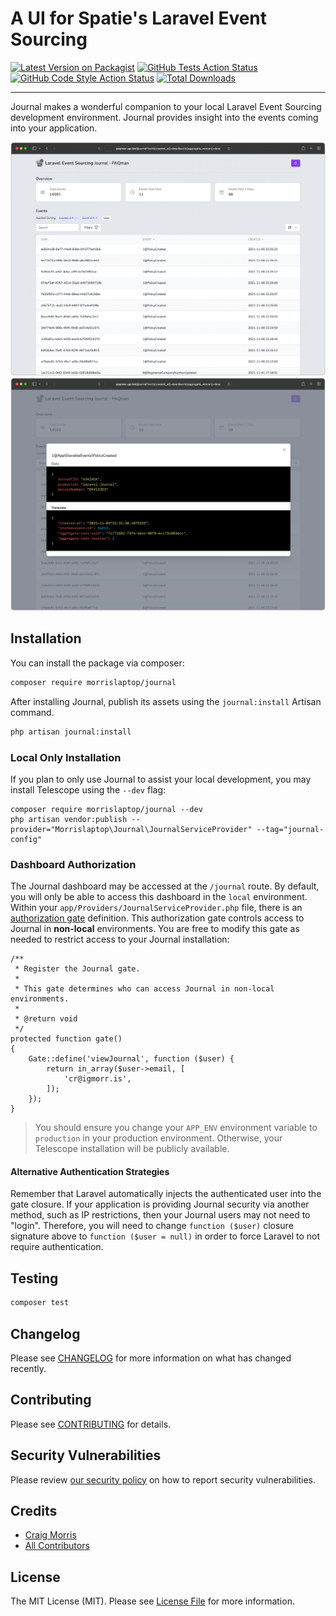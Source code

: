 # A UI for Spatie's Laravel Event Sourcing

[![Latest Version on Packagist](https://img.shields.io/packagist/v/morrislaptop/journal.svg?style=flat-square)](https://packagist.org/packages/morrislaptop/journal)
[![GitHub Tests Action Status](https://img.shields.io/github/workflow/status/morrislaptop/journal/run-tests?label=tests)](https://github.com/morrislaptop/journal/actions?query=workflow%3Arun-tests+branch%3Amain)
[![GitHub Code Style Action Status](https://img.shields.io/github/workflow/status/morrislaptop/journal/Check%20&%20fix%20styling?label=code%20style)](https://github.com/morrislaptop/journal/actions?query=workflow%3A"Check+%26+fix+styling"+branch%3Amain)
[![Total Downloads](https://img.shields.io/packagist/dt/morrislaptop/journal.svg?style=flat-square)](https://packagist.org/packages/morrislaptop/journal)

---
Journal makes a wonderful companion to your local Laravel Event Sourcing development environment. Journal provides insight into the events coming into your application.

![index view](index.png)
![detail view](detail.png)

## Installation

You can install the package via composer:

```bash
composer require morrislaptop/journal
```

After installing Journal, publish its assets using the `journal:install` Artisan command.

```bash
php artisan journal:install
```

### Local Only Installation

If you plan to only use Journal to assist your local development, you may install Telescope using the `--dev` flag:

    composer require morrislaptop/journal --dev
    php artisan vendor:publish --provider="Morrislaptop\Journal\JournalServiceProvider" --tag="journal-config"

### Dashboard Authorization

The Journal dashboard may be accessed at the `/journal` route. By default, you will only be able to access this dashboard in the `local` environment. Within your `app/Providers/JournalServiceProvider.php` file, there is an [authorization gate](https://laravel.com/docs/8.x/authorization#gates) definition. This authorization gate controls access to Journal in **non-local** environments. You are free to modify this gate as needed to restrict access to your Journal installation:

    /**
     * Register the Journal gate.
     *
     * This gate determines who can access Journal in non-local environments.
     *
     * @return void
     */
    protected function gate()
    {
        Gate::define('viewJournal', function ($user) {
            return in_array($user->email, [
                'cr@igmorr.is',
            ]);
        });
    }

> You should ensure you change your `APP_ENV` environment variable to `production` in your production environment. Otherwise, your Telescope installation will be publicly available.

#### Alternative Authentication Strategies

Remember that Laravel automatically injects the authenticated user into the gate closure. If your application is providing Journal security via another method, such as IP restrictions, then your Journal users may not need to "login". Therefore, you will need to change `function ($user)` closure signature above to `function ($user = null)` in order to force Laravel to not require authentication.

## Testing

```bash
composer test
```

## Changelog

Please see [CHANGELOG](CHANGELOG.md) for more information on what has changed recently.

## Contributing

Please see [CONTRIBUTING](.github/CONTRIBUTING.md) for details.

## Security Vulnerabilities

Please review [our security policy](../../security/policy) on how to report security vulnerabilities.

## Credits

- [Craig Morris](https://github.com/morrislaptop)
- [All Contributors](../../contributors)

## License

The MIT License (MIT). Please see [License File](LICENSE.md) for more information.
